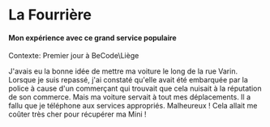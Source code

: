 # La Fourrière
#### Mon expérience avec ce grand service populaire
Contexte: Premier jour à BeCode\Liège

J'avais eu la bonne idée de mettre ma voiture le long de la rue Varin. Lorsque je suis repassé, j'ai constaté qu'elle avait été embarquée par la police à cause d'un commerçant qui trouvait que cela nuisait à la réputation de son commerce.
Mais ma voiture servait à tout mes déplacements. Il a fallu que je téléphone aux services appropriés. Malheureux ! Cela allait me coûter très cher pour récupérer ma Mini !
